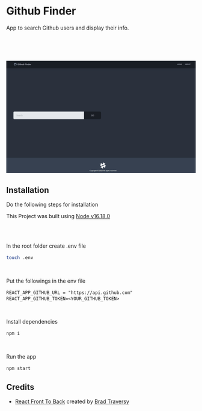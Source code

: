 # Github Finder

App to search Github users and display their info. 

<br>
<br>
<br>


![github_findergif](https://github.com/ozanisgor/github-finder-app-react/blob/main/src/assets/gifs/github_finder.gif)

## Installation
Do the following steps for installation

This Project was built using [Node v16.18.0](https://nodejs.org/en/download/releases) 

<br>
<br>

In the root folder create .env file 
```bash
touch .env
```

<br>

Put the followings in the env file

```text
REACT_APP_GITHUB_URL = "https://api.github.com"
REACT_APP_GITHUB_TOKEN=<YOUR_GITHUB_TOKEN>
```

<br>

Install dependencies
```bash
npm i
```

<br>

Run the app
```bash
npm start
```

## Credits

- [React Front To Back](https://www.udemy.com/course/react-front-to-back-2022) created by [Brad Traversy](https://www.linkedin.com/in/bradtraversy)

